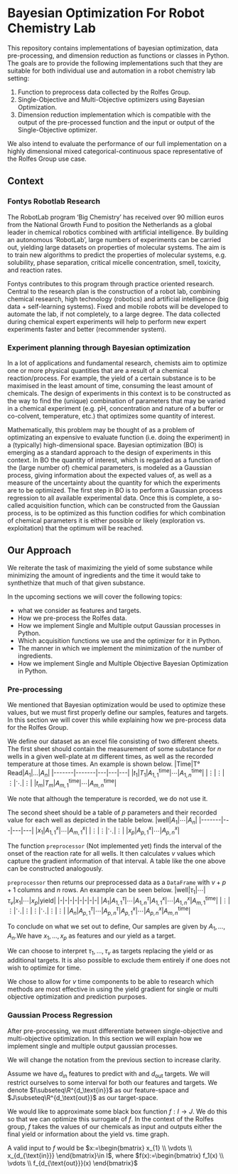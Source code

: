 # Bayesian Optimization For Robot Chemistry Lab
This repository contains implementations of bayesian optimization, data pre-processing, and dimension reduction as functions or classes in Python. The goals are to provide the following implementations such that they are suitable for both individual use and automation in a robot chemistry lab setting:
1. Function to preprocess data collected by the Rolfes Group.
2. Single-Objective and Multi-Objective optimizers using Bayesian Optimization.
3. Dimension reduction implementation which is compatible with the output of the pre-processed function and the input or output of the Single-Objective optimizer.<p>

We also intend to evaluate the performance of our full implementation on a highly dimensional mixed categorical-continuous space representative of the Rolfes Group use case.<p>
## Context
### Fontys Robotlab Research
The RobotLab program ‘Big Chemistry’ has received over 90 million euros from the National Growth Fund to position the Netherlands as a global leader in chemical robotics combined with artificial intelligence. By building an autonomous ‘RobotLab’, large numbers of experiments can be carried out, yielding large datasets on properties of molecular systems. The aim is to train new algorithms to predict the properties of molecular systems, e.g. solubility, phase separation, critical micelle concentration, smell, toxicity, and reaction rates. <p>
Fontys contributes to this program through practice oriented research. Central to the research plan is the construction of a robot lab, combining chemical research, high technology (robotics) and artificial intelligence (big data + self-learning systems). Fixed and mobile robots will be developed to automate the lab, if not completely, to a large degree. The data collected during chemical expert experiments will help to perform new expert experiments faster and better (recommender system).
### Experiment planning through Bayesian optimization
In a lot of applications and fundamental research, chemists aim to optimize one or more physical quantities that are a result of a chemical reaction/process. For example, the yield of a certain substance is to be maximised in the least amount of time, consuming the least amount of chemicals. The design of experiments in this context is to be constructed as the way to find the (unique) combination of parameters that may be varied in a chemical experiment (e.g. pH, concentration and nature of a buffer or co-colvent, temperature, etc.) that optimizes some quantity of interest.<p>
Mathematically, this problem may be thought of as a problem of optimizating an expensive to evaluate function (i.e. doing the experiment) in a (typically) high-dimensional space. Bayesian optimization (BO) is emerging as a standard approach to the design of experiments in this context. In BO the quantity of interest, which is regarded as a function of the (large number of) chemical parameters, is modeled as a Gaussian process, giving information about the expected values of, as well as a measure of the uncertainty about the quantity for which the experiments are to be optimized. The first step in BO is to perform a Gaussian process regression to all available  experimental data. Once this is complete, a so-called acquisition function, which can be constructed from the Gaussian process, is to be optimized as this function codifies for which combination of chemical parameters it is either possible or likely (exploration vs. exploitation) that the optimum will be reached.
## Our Approach
We reiterate the task of maximizing the yield of some substance while minimizing the amount of ingredients and the time it would take to synthethize that much of that given substance.<p>
In the upcoming sections we will cover the following topics:
- what we consider as features and targets.
- How we pre-process the Rolfes data.
- How we implement Single and Multiple output Gaussian processes in Python.
- Which acquisition functions we use and the optimizer for it in Python.
- The manner in which we implement the minimization of the number of ingredients.
- How we implement Single and Multiple Objective Bayesian Optimization in Python.

### Pre-processing
We mentioned that Bayesian optimization would be used to optimize these values, but we must first properly define our samples, features and targets. In this section we will cover this while explaining how we pre-process data for the Rolfes Group.<p>We define our dataset as an excel file consisting of two different sheets. The first sheet should contain the measurement of some substance for $n$ wells in a given well-plate at $m$ different times, as well as the recorded temperature at those times. An example is shown below.
|Time|T° Read|$A_1$|...|$A_n$|
|-------|-------|---|---|---|
|$t_1$|$T_1$|$A_{1,1}^{\text{time}}$|$\cdots$|$A_{1,n}^{\text{time}}$|
|$\vdots$|$\vdots$|$\vdots$|$\ddots$|$\vdots$|
|$t_m$|$T_m$|$A_{m,1}^{\text{time}}$|$\cdots$|$A_{m,n}^{\text{time}}$|

We note that although the temperature is recorded, we do not use it.<p>The second sheet should be a table of $p$ parameters and their recorded value for each well as depicted in the table below. 
|well|$A_1$|$\cdots$|$A_n$|
|-------|---|---|---|
|$x_1$|$A_{1,1}^{x}$|$\cdots$|$A_{m,1}^{x}$|
|$\vdots$|$\vdots$|$\ddots$|$\vdots$|
|$x_p$|$A_{p,1}^{x}$|$\cdots$|$A_{p,n}^{x}$|

The function `preprocessor` (Not implemented yet) finds the interval of the onset of the reaction rate for all wells. It then calculates $v$ values which capture the gradient information of that interval. A table like the one above can be constructed analogously.<p>
`preprocessor` then returns our preprocessed data as a `DataFrame` with $v+p+1$ columns and $n$ rows. An example can be seen below. 
|well|$\tau_1$|$\cdots$|$\tau_v$|$x_1$|$\cdots$|$x_p$|yield|
|-|-|-|-|-|-|-|-|
|$A_1$|$A_{1,1}^{\tau}$|$\cdots$|$A_{1,n}^{\tau}$|$A_{1,1}^{x}$|$\cdots$|$A_{1,n}^{x}$|$A_{m,1}^{\text{time}}$|
|$\vdots$|$\vdots$|$\ddots$|$\vdots$|$\vdots$|$\ddots$|$\vdots$|$\vdots$|
|$A_n$|$A_{p,1}^{\tau}$|$\cdots$|$A_{p,n}^{\tau}$|$A_{p,1}^{x}$|$\cdots$|$A_{p,n}^{x}$|$A_{m,n}^{\text{time}}$|

To conclude on what we set out to define, Our samples are given by $A_1,...,A_n$.We have $x_1,...,x_p$ as features and our yield as a target.<p>
We can choose to interpret $\tau_1,...,\tau_v$ as targets replacing the yield or as additional targets. It is also possible to exclude them entirely if one does not wish to optimize for time.<p>We chose to allow for $v$ time components to be able to research which methods are most effective in using the yield gradient for single or multi objective optimization and prediction purposes.

### Gaussian Process Regression
After pre-processing, we must differentiate between single-objective and multi-objective optimization. In this section we will explain how we implement single and multiple output gaussian processes.<p>We will change the notation from the previous section to increase clarity.<p>Assume we have $d_\text{in}$ features to predict with and $d_\text{out}$ targets. We will restrict ourselves to some interval for both our features and targets. We denote $I\subseteq\R^{d_\text{in}}$ as our feature-space and $J\subseteq\R^{d_\text{out}}$ as our target-space.<p>We would like to approximate some black box function $f:I\to J$. We do this so that we can optimize this surrogate of $f$. In the context of the Rolfes group, $f$ takes the values of our chemicals as input and outputs either the final yield or information about the yield vs. time graph.<p>
A valid input to $f$ would be $x:=\begin{bmatrix}
           x_{1} \\
           \vdots \\
           x_{d_{\text{in}}}
         \end{bmatrix}\in I$, where $f(x):=\begin{bmatrix}
           f_1(x) \\
           \vdots \\
           f_{d_{\text{out}}}(x)
         \end{bmatrix}$

